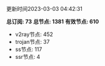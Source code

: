 更新时间2023-03-03 04:42:31

**总订阅: 73**
**总节点: 1381**
**有效节点: 610**
- v2ray节点: 452
- trojan节点: 37
- ss节点: 117
- ssr节点: 4
